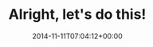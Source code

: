 ---
retweeted: false
source: <a href="http://twitter.com" rel="nofollow">Twitter Web Client</a>
entities:
  hashtags: []
  symbols: []
  user_mentions: []
  urls:
  - url: http://t.co/uwVrb4415J
    expanded_url: http://i.imgur.com/5X3nGH9.gif
    display_url: i.imgur.com/5X3nGH9.gif
    indices:
    - '24'
    - '46'
display_text_range:
- '0'
- '46'
favorite_count: '1'
id_str: '532066245861183489'
truncated: false
retweet_count: '1'
id: '532066245861183489'
possibly_sensitive: false
created_at: Tue Nov 11 07:04:12 +0000 2014
favorited: false
full_text: Alright, let's do this!
lang: en
quote_url: http://i.imgur.com/5X3nGH9.gif
tags:
- pesos:twitter
date: '2014-11-11T07:04:12+00:00'
src: https://twitter.com/bascht/status/532066245861183489
original_url: https://twitter.com/bascht/status/532066245861183489
type: twitter_tweet
text: Alright, let's do this!
title: Alright, let's do this!

---